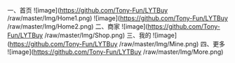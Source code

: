 一、首页
 ![image](https://github.com/Tony-Fun/LYTBuy
/raw/master/Img/Home1.png)
 ![image](https://github.com/Tony-Fun/LYTBuy
/raw/master/Img/Home2.png)
二、商家
 ![image](https://github.com/Tony-Fun/LYTBuy
/raw/master/Img/Shop.png)
三、我的
 ![image](https://github.com/Tony-Fun/LYTBuy
/raw/master/Img/Mine.png)
四、更多
 ![image](https://github.com/Tony-Fun/LYTBuy
/raw/master/Img/More.png)

